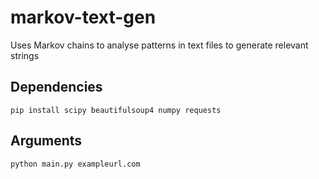 # markov-text-gen
Uses Markov chains to analyse patterns in text files to generate relevant strings
## Dependencies
`pip install scipy beautifulsoup4 numpy requests`
## Arguments
`python main.py exampleurl.com`
